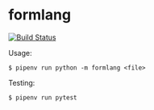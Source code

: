 # formlang
[![Build Status](https://api.travis-ci.org/tsarn/formlang.svg?branch=master)](https://travis-ci.org/tsarn/formlang)

Usage:

    $ pipenv run python -m formlang <file>

Testing:

    $ pipenv run pytest

